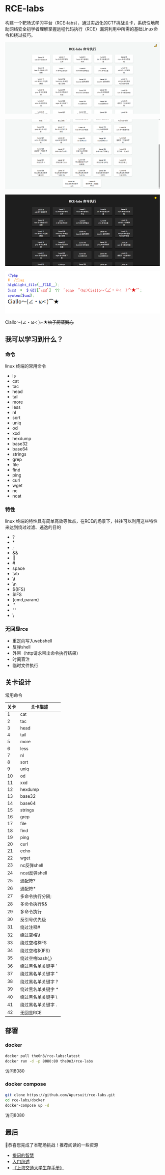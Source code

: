 # RCE-labs

构建一个靶场式学习平台（RCE-labs），通过实战化的CTF挑战关卡，系统性地帮助网络安全初学者理解掌握远程代码执行（RCE）漏洞利用中所需的基础Linux命令和绕过技巧。

![](/assets/1.png)

![](/assets/2.png)

![](/assets/3.png)

![](/assets/4.png)


Ciallo～(∠・ω< )⌒★~~柚子厨蒸鹅心~~

## 我可以学习到什么？


### 命令

linux 终端的常用命令

- ls
- cat
- tac
- head
- tail
- more
- less
- nl
- sort
- uniq
- od
- xxd
- hexdump
- base32
- base64
- strings
- grep
- file
- find
- ping
- curl
- wget
- nc
- ncat

### 特性

linux 终端的特性具有简单高效等优点，在RCE的场景下，往往可以利用这些特性来达到绕过过滤、逃逸的目的

- ?
- \*
- ;
- &&
- ||
- \#
- space
- tab
- \t
- \n
- ${IFS}
- $IFS
- {cmd,param}
- ''
- ""
- \

### 无回显rce

- 重定向写入webshell
- 反弹shell
- 外带（http请求带出命令执行结果）
- 时间盲注
- 临时文件执行

## 关卡设计

常用命令

| 关卡 | 关卡描述 | 
| ---- | ---- |
| 1 | cat |
| 2 | tac |
| 3 | head |
| 4 | tail |
| 5 | more |
| 6 | less |
| 7 | nl |
| 8 | sort |
| 9 | uniq |
| 10 | od |
| 11 | xxd |
| 12 | hexdump |
| 13 | base32 |
| 14 | base64 |
| 15 | strings |
| 16 | grep |
| 17 | file |
| 18 | find |
| 19 | ping |
| 20 | curl |
| 21 | echo |
| 22 | wget |
| 23 | nc反弹shell |
| 24 | ncat反弹shell |
| 25 | 通配符? | 
| 26 | 通配符* |
| 27 | 多命令执行分隔; |
| 28 | 多命令执行&& |
| 29 | 多命令执行|| |
| 30 | 反引号优先级 |
| 31 | 绕过注释# |
| 32 | 绕过空格\t |
| 33 | 绕过空格$IFS |
| 34 | 绕过空格${IFS} |
| 35 | 绕过空格bash{,} |
| 36 | 绕过黑名单关键字 ' |
| 37 | 绕过黑名单关键字 " |
| 38 | 绕过黑名单关键字 ? |
| 39 | 绕过黑名单关键字 * |
| 40 | 绕过黑名单关键字 \ |
| 41 | 绕过黑名单关键字 . |
| 42 | 无回显RCE  |

## 部署

### docker


```bash
docker pull the0n3/rce-labs:latest
docker run -d -p 8080:80 the0n3/rce-labs
```

访问8080

### docker compose

```bash
git clone https://github.com/Apursuit/rce-labs.git
cd rce-labs/docker
docker-compose up -d
```

访问8080

## 最后

🎉恭喜您完成了本靶场挑战！推荐阅读的一些资源

- [提问的智慧](https://the0n3.top/pages/3d073e/)
- [入门综述](https://xp0int-team.feishu.cn/wiki/wikcnnWbXXGELt1xHkyBhvdQKrh)
- [《上海交通大学生存手册》](http://www.houxiaodi.com/assets/misc/manual.pdf)
